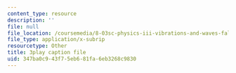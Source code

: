 ```yaml
---
content_type: resource
description: ''
file: null
file_location: /coursemedia/8-03sc-physics-iii-vibrations-and-waves-fall-2016/347ba0c943f75eb681fa6eb3268c9830_cZAM2Co3tzo.vtt
file_type: application/x-subrip
resourcetype: Other
title: 3play caption file
uid: 347ba0c9-43f7-5eb6-81fa-6eb3268c9830
---
```

